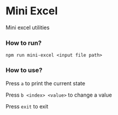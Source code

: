 # Mini Excel
Mini excel utilities
### How to run?
```
npm run mini-excel <input file path>
```
### How to use?
Press `a` to print the current state


Press `b <index> <value>` to change a value


Press `exit` to exit